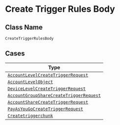 
# Create Trigger Rules Body

## Class Name

`CreateTriggerRulesBody`

## Cases

| Type |
|  --- |
| [`AccountLevelCreateTriggerRequest`](../../../doc/models/account-level-create-trigger-request.md) |
| [`AccountLevelObject`](../../../doc/models/account-level-object.md) |
| [`DeviceLevelCreateTriggerRequest`](../../../doc/models/device-level-create-trigger-request.md) |
| [`AccountGroupShareCreateTriggerRequest`](../../../doc/models/account-group-share-create-trigger-request.md) |
| [`AccountShareCreateTriggerRequest`](../../../doc/models/account-share-create-trigger-request.md) |
| [`PayAsYouGoCreateTriggerRequest`](../../../doc/models/pay-as-you-go-create-trigger-request.md) |
| [`Createtriggerchunk`](../../../doc/models/createtriggerchunk.md) |

